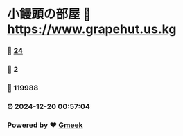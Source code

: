 # 小饅頭の部屋 :link: https://www.grapehut.us.kg 
### :page_facing_up: [24](https://www.grapehut.us.kg/tag.html) 
### :speech_balloon: 2 
### :hibiscus: 119988 
### :alarm_clock: 2024-12-20 00:57:04 
### Powered by :heart: [Gmeek](https://github.com/Meekdai/Gmeek)
